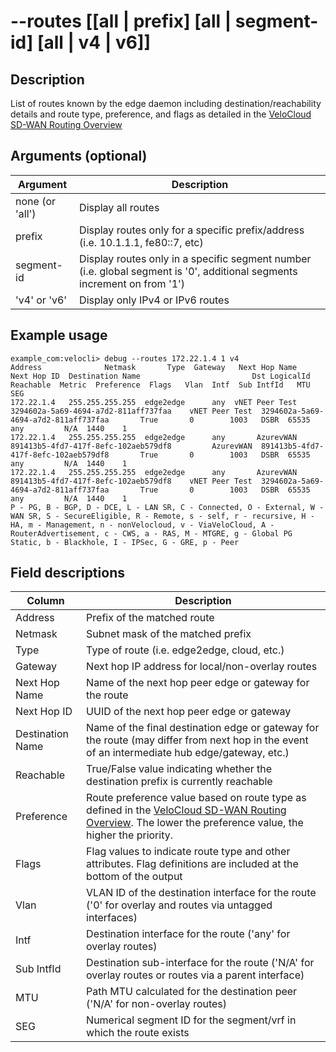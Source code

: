 #	--routes [[all | prefix] [all | segment-id] [all | v4 | v6]]

##	Description
List of routes known by the edge daemon including destination/reachability details and route type, preference, and flags as detailed in the [VeloCloud SD-WAN Routing Overview](https://techdocs.broadcom.com/us/en/vmware-sde/velocloud-sase/vmware-velocloud-sd-wan/6-2/sd-wan-administration-guide/overview-3-admin/vmware-sd-wan-routing-overview-admin.html)

##  Arguments (optional)
| Argument | Description |
|---|---|
| none (or 'all') | Display all routes |
| prefix | Display routes only for a specific prefix/address (i.e. 10.1.1.1, fe80::7, etc) |
| segment-id | Display routes only in a specific segment number (i.e. global segment is '0', additional segments increment on from '1') |
| 'v4' or 'v6' | Display only IPv4 or IPv6 routes |

##  Example usage
```
example_com:velocli> debug --routes 172.22.1.4 1 v4 
Address              Netmask       Type  Gateway   Next Hop Name                           Next Hop ID  Destination Name                         Dst LogicalId  Reachable  Metric  Preference  Flags   Vlan  Intf  Sub IntfId   MTU  SEG
172.22.1.4   255.255.255.255  edge2edge      any  vNET Peer Test  3294602a-5a69-4694-a7d2-811aff737faa    vNET Peer Test  3294602a-5a69-4694-a7d2-811aff737faa       True       0        1003   DSBR  65535   any         N/A  1440    1
172.22.1.4   255.255.255.255  edge2edge      any       AzurevWAN  891413b5-4fd7-417f-8efc-102aeb579df8         AzurevWAN  891413b5-4fd7-417f-8efc-102aeb579df8       True       0        1003   DSBR  65535   any         N/A  1440    1
172.22.1.4   255.255.255.255  edge2edge      any       AzurevWAN  891413b5-4fd7-417f-8efc-102aeb579df8    vNET Peer Test  3294602a-5a69-4694-a7d2-811aff737faa       True       0        1003   DSBR  65535   any         N/A  1440    1
P - PG, B - BGP, D - DCE, L - LAN SR, C - Connected, O - External, W - WAN SR, S - SecureEligible, R - Remote, s - self, r - recursive, H - HA, m - Management, n - nonVelocloud, v - ViaVeloCloud, A - RouterAdvertisement, c - CWS, a - RAS, M - MTGRE, g - Global PG Static, b - Blackhole, I - IPSec, G - GRE, p - Peer
```
##  Field descriptions
| Column | Description |
|---|---|
| Address | Prefix of the matched route |
| Netmask | Subnet mask of the matched prefix |
| Type | Type of route (i.e. edge2edge, cloud, etc.) |
| Gateway | Next hop IP address for local/non-overlay routes |
| Next Hop Name | Name of the next hop peer edge or gateway for the route |
| Next Hop ID | UUID of the next hop peer edge or gateway |
| Destination Name | Name of the final destination edge or gateway for the route (may differ from next hop in the event of an intermediate hub edge/gateway, etc.)|
| Reachable | True/False value indicating whether the destination prefix is currently reachable |
| Preference | Route preference value based on route type as defined in the [VeloCloud SD-WAN Routing Overview](https://techdocs.broadcom.com/us/en/vmware-sde/velocloud-sase/vmware-velocloud-sd-wan/6-2/sd-wan-administration-guide/overview-3-admin/vmware-sd-wan-routing-overview-admin.html). The lower the preference value, the higher the priority. |
| Flags | Flag values to indicate route type and other attributes.  Flag definitions are included at the bottom of the output |
| Vlan | VLAN ID of the destination interface for the route ('0' for overlay and routes via untagged interfaces) |
| Intf | Destination interface for the route ('any' for overlay routes) |
| Sub IntfId | Destination sub-interface for the route ('N/A' for overlay routes or routes via a parent interface) |
| MTU | Path MTU calculated for the destination peer ('N/A' for non-overlay routes) |
| SEG | Numerical segment ID for the segment/vrf in which the route exists | 